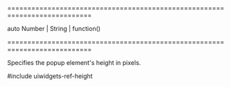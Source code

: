 ===========================================================================
<!--default-->auto<!--/default-->
<!--type-->Number | String | function()<!--/type-->
===========================================================================

<!--shortDescription-->
Specifies the popup element's height in pixels.
<!--/shortDescription-->

<!--fullDescription-->
#include uiwidgets-ref-height
<!--/fullDescription-->